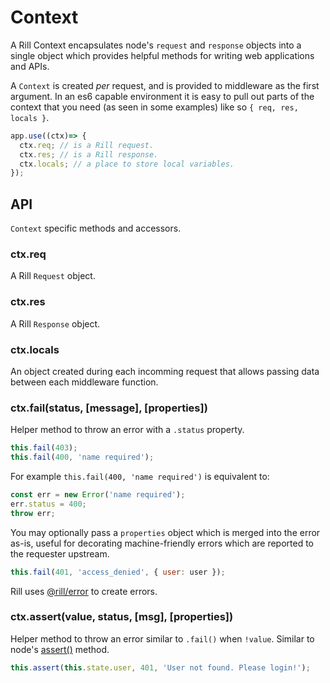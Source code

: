 # Context

  A Rill Context encapsulates node's `request` and `response` objects
  into a single object which provides helpful methods for writing
  web applications and APIs.

  A `Context` is created _per_ request, and is provided to middleware
  as the first argument. In an es6 capable environment it is easy to pull
  out parts of the context that you need (as seen in some examples) like so
  `{ req, res, locals }`.

```js
app.use((ctx)=> {
  ctx.req; // is a Rill request.
  ctx.res; // is a Rill response.
  ctx.locals; // a place to store local variables.
});
```

## API

  `Context` specific methods and accessors.

### ctx.req

  A Rill `Request` object.

### ctx.res

  A Rill `Response` object.

### ctx.locals

  An object created during each incomming request that allows passing data between each middleware function.

### ctx.fail(status, [message], [properties])

  Helper method to throw an error with a `.status` property.

```js
this.fail(403);
this.fail(400, 'name required');
```

  For example `this.fail(400, 'name required')` is equivalent to:

```js
const err = new Error('name required');
err.status = 400;
throw err;
```

  You may optionally pass a `properties` object which is merged into the error as-is, useful for decorating machine-friendly errors which are reported to the requester upstream.

```js
this.fail(401, 'access_denied', { user: user });
```

Rill uses [@rill/error](https://github.com/rill-js/error) to create errors.

### ctx.assert(value, status, [msg], [properties])

  Helper method to throw an error similar to `.fail()`
  when `!value`. Similar to node's [assert()](http://nodejs.org/api/assert.html)
  method.

```js
this.assert(this.state.user, 401, 'User not found. Please login!');
```

